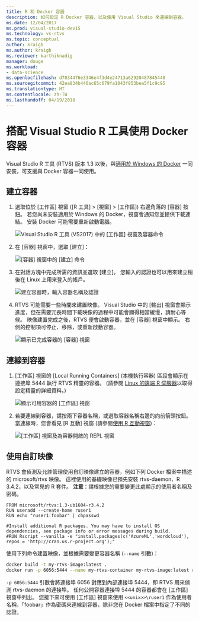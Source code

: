 ```yaml
---
title: R 和 Docker 容器
description: 如何設定 R Docker 容器，以及使用 Visual Studio 來連線到容器。
ms.date: 12/04/2017
ms.prod: visual-studio-dev15
ms.technology: vs-rtvs
ms.topic: conceptual
author: kraigb
ms.author: kraigb
ms.reviewer: karthiknadig
manager: douge
ms.workload:
- data-science
ms.openlocfilehash: d7034476e3346e4f3d4e24713a62920487845440
ms.sourcegitcommit: 42ea834b446ac65c679fa1043f853bea5f1c9c95
ms.translationtype: HT
ms.contentlocale: zh-TW
ms.lasthandoff: 04/19/2018
---
```

# <a name="using-docker-containers-with-r-tools-for-visual-studio"></a>搭配 Visual Studio R 工具使用 Docker 容器

Visual Studio R 工具 (RTVS) 版本 1.3 以後，與[適用於 Windows 的 Docker](https://www.docker.com/docker-windows) 一同安裝，可支援與 Docker 容器一同使用。

## <a name="creating-a-container"></a>建立容器

1. 選取位於 [工作區] 視窗 ([R 工具] > [視窗] > [工作區]) 右邊角落的 [容器] 按鈕。 若您尚未安裝適用於 Windows 的 Docker，視窗會通知您並提供下載連結。 安裝 Docker 可能需要重新啟動電腦。

    ![Visual Studio R 工具 (VS2017) 中的 [工作區] 視窗及容器命令](media/container-workspaces-window.png)

1. 在 [容器] 視窗中，選取 [建立]：

    ![[容器] 視窗中的 [建立] 命令](media/containers-window-create.png)

1. 在對話方塊中完成所需的資訊並選取 [建立]。 您輸入的認證也可以用來建立稍後在 Linux 上用來登入的帳戶。

    ![建立容器時，輸入容器名稱及認證](media/containers-window-create-fill.png)

1. RTVS 可能需要一些時間來建置映像。 Visual Studio 中的 [輸出]  視窗會顯示進度，但在需要冗長時間下載映像的過程中可能會顯得相當緩慢，請耐心等候。 映像建置完成之後，RTVS 便會啟動容器，並在 [容器] 視窗中顯示。 右側的控制項可停止、移除，或重新啟動容器。

    ![顯示已完成容器的 [容器] 視窗](media/containers-window-created.png)

## <a name="connecting-to-a-container"></a>連線到容器

1. [工作區] 視窗的 [Local Running Containers] (本機執行容器) 區段會顯示在連接埠 5444 執行 RTVS 精靈的容器。 (請參閱 [Linux 的遠端 R 伺服器](setting-up-remote-r-service-on-linux.md)以取得設定精靈的詳細資料。)

    ![顯示可用容器的 [工作區] 視窗](media/workspaces-window-running-containers.png)

1. 若要連線到容器，請按兩下容器名稱，或選取容器名稱右邊的向前箭頭按鈕。 當連線時，您會看見 [R 互動] 視窗 (請參閱[使用 R 互動視窗](interactive-repl-for-r-in-visual-studio.md))：

    ![[工作區] 視窗及為容器開啟的 REPL 視窗](media/workspaces-window-container-connected.png)

## <a name="using-custom-built-images"></a>使用自訂映像

RTVS 會偵測及允許管理使用自訂映像建立的容器，例如下列 Docker 檔案中描述的 microsoft/rtvs 映像。 這裡使用的基礎映像已預先安裝 rtvs-daemon、R 3.4.2，以及常見的 R 套件。 **注意**：請根據您的需要變更此處顯示的使用者名稱及密碼。

```docker
FROM microsoft/rtvs:1.3-ub1604-r3.4.2
RUN useradd --create-home ruser1
RUN echo "ruser1:foobar" | chpasswd

#Install additional R packages. You may have to install OS dependencies, see package info or error messages during build.
#RUN Rscript --vanilla -e "install.packages(c('AzureML','wordcloud'), repos = 'http://cran.us.r-project.org');"
```

使用下列命令建置映像，並根據需要變更容器名稱 (`--name` 引數)：

```bash
docker build -t my-rtvs-image:latest .
docker run -p 6056:5444 --name my-rtvs-container my-rtvs-image:latest rtvsd
```

`-p 6056:5444` 引數會將連接埠 6056 對應到內部連接埠 5444，即 RTVS 用來偵測 rtvs-daemon 的連接埠。 任何公開容器連接埠 5444 的容器都會在 [工作區] 視窗中列出。 您接下來可使用 [工作區] 視窗來使用 `<<unix>>\ruser1` 作為使用者名稱，「foobar」作為密碼來連線到容器，除非您在 Docker 檔案中指定了不同的認證。
